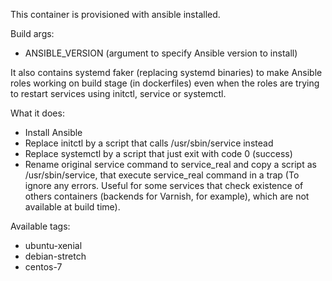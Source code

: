 This container is provisioned with ansible installed.

Build args:

- ANSIBLE_VERSION (argument to specify Ansible version to install)

It also contains systemd faker (replacing systemd binaries) to make Ansible roles working on build stage (in dockerfiles) even when the roles are trying to restart services using initctl, service or systemctl.

What it does:

- Install Ansible
- Replace initctl by a script that calls /usr/sbin/service instead
- Replace systemctl by a script that just exit with code 0 (success)
- Rename original service command to service_real and copy a script as /usr/sbin/service, that execute service_real command in a trap (To ignore any errors. Useful for some services that check existence of others containers (backends for Varnish, for example), which are not available at build time).

Available tags:

- ubuntu-xenial
- debian-stretch
- centos-7